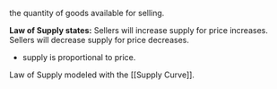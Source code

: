 the quantity of goods available for selling.

**Law of Supply states:**
Sellers will increase supply for price increases.
Sellers will decrease supply for price decreases.
- supply is proportional to price.

Law of Supply modeled with the [[Supply Curve]].

